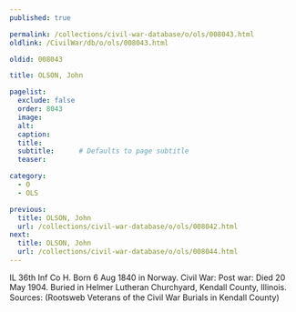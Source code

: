 ```yaml
---
published: true

permalink: /collections/civil-war-database/o/ols/008043.html
oldlink: /CivilWar/db/o/ols/008043.html

oldid: 008043

title: OLSON, John

pagelist:
  exclude: false
  order: 8043
  image: 
  alt:
  caption:
  title:
  subtitle:      # Defaults to page subtitle
  teaser:

category: 
  - O 
  - OLS

previous:
  title: OLSON, John
  url: /collections/civil-war-database/o/ols/008042.html  
next:
  title: OLSON, John
  url: /collections/civil-war-database/o/ols/008044.html   
---
```

IL 36th Inf Co H. Born 6 Aug 1840 in Norway. Civil War: Post war: Died 20 May 1904. Buried in Helmer Lutheran Churchyard, Kendall County, Illinois. Sources: (Rootsweb &#147;Veterans of the Civil War Burials in Kendall County&#148;)